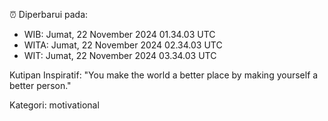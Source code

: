 ⏰ Diperbarui pada:
- WIB: Jumat, 22 November 2024 01.34.03 UTC
- WITA: Jumat, 22 November 2024 02.34.03 UTC
- WIT: Jumat, 22 November 2024 03.34.03 UTC

Kutipan Inspiratif:
"You make the world a better place by making yourself a better person."


Kategori: motivational

